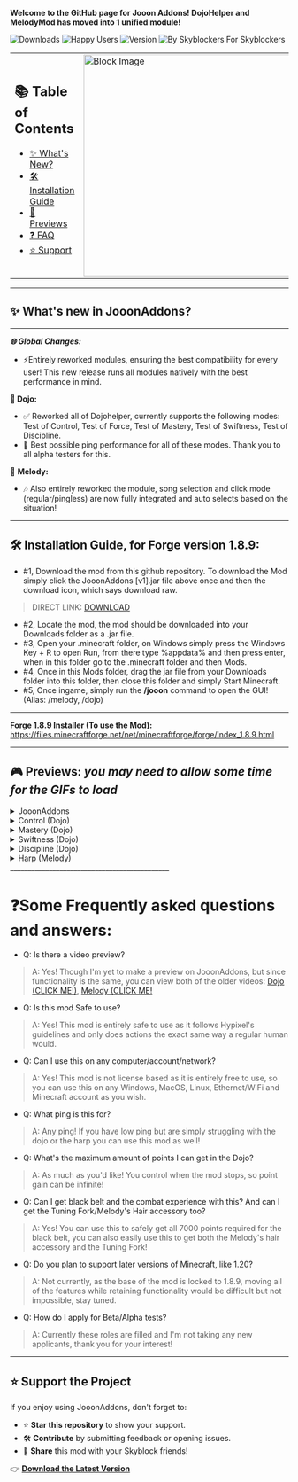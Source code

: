 **Welcome to the GitHub page for Jooon Addons! DojoHelper and MelodyMod has moved into 1 unified module!**

![Downloads](https://img.shields.io/badge/Downloads-3.7k%2B-brightgreen) ![Happy Users](https://img.shields.io/badge/Happy%20Users-2.5k%2B-blue) ![Version](https://img.shields.io/badge/Version-v1-orange) ![By Skyblockers For Skyblockers](https://img.shields.io/badge/By%20Skyblockers,-For%20Skyblockers!-darkgreen)

<table>
  <tr>
    <td>
      <h2>📚 Table of Contents</h2>
      <ul>
        <li><a href="#-whats-new-in-jooonaddons">✨ What's New?</a></li>
        <li><a href="#installation-guide-for-forge-version-189">🛠️ Installation Guide</a></li>
        <li><a href="#previews">🎥 Previews</a></li>
        <li><a href="#some-frequently-asked-questions-and-answers">❓ FAQ</a></li>
        <li><a href="#-support-the-project">⭐ Support</a></li>
      </ul>
    </td>
    <td>
      <img src="https://cdn.discordapp.com/attachments/1318387121777807430/1318407027294470174/ca96dbfa-060c-4bf6-8f00-b997ab093109.jpg?ex=676235ba&is=6760e43a&hm=4ec338f988b0f553bef81bd57a30d8ca87ac8218019e7dc2083321207344145e&" width="400" alt="Block Image">
    </td>
  </tr>
</table>

______________________________________________
## **✨ What's new in JooonAddons?**
______________________________________________
***🌐 Global Changes:***
- ⚡Entirely reworked modules, ensuring the best compatibility for every user! This new release runs all modules natively with the best performance in mind.

 **🥋 Dojo:**
- ✅ Reworked all of Dojohelper, currently supports the following modes: Test of Control, Test of Force, Test of Mastery, Test of Swiftness, Test of Discipline.
- 🚀 Best possible ping performance for all of these modes. Thank you to all alpha testers for this.

 🎵 **Melody:**
- 🎶 Also entirely reworked the module, song selection and click mode (regular/pingless) are now fully integrated and auto selects based on the situation!
_____________________________________________
## <a id="installation-guide-for-forge-version-189"></a> 🛠️ Installation Guide, for Forge version 1.8.9:

- #1, Download the mod from this github repository. To download the Mod simply click the JooonAddons [v1].jar file above once and then the download icon, which says download raw.
> DIRECT LINK: [DOWNLOAD](https://github.com/Jooonlol/JooonAddons/raw/refs/heads/main/JooonAddons%20%5Bv1%5D.jar)
- #2, Locate the mod, the mod should be downloaded into your Downloads folder as a .jar file.
- #3, Open your .minecraft folder, on Windows simply press the Windows Key + R to open Run, from there type %appdata% and then press enter, when in this folder go to the .minecraft folder and then Mods.
- #4, Once in this Mods folder, drag the jar file from your Downloads folder into this folder, then close this folder and simply Start Minecraft.
- #5, Once ingame, simply run the **/jooon** command to open the GUI! (Alias: /melody, /dojo)
_____________________________________________
**Forge 1.8.9 Installer (To use the Mod):** https://files.minecraftforge.net/net/minecraftforge/forge/index_1.8.9.html
_____________________________________________

## <a id="previews"></a> 🎮 **Previews:** *you may need to allow some time for the GIFs to load*

<details>
  <summary>JooonAddons</summary>

  ![JA](https://media.discordapp.net/attachments/1318387121777807430/1318387143239925882/image.png?ex=67622335&is=6760d1b5&hm=aedf41a135ed04510d6e4f1a0390957cd4d77757f69480c84a63f5ee30944b0f&=&width=1192&height=671)

</details>

<details>
  <summary>Control (Dojo)</summary>
* Includes KB-reduction!

  ![Control](https://i.giphy.com/media/v1.Y2lkPTc5MGI3NjExbG0ydTVrbGxoa3hlaTBxZ2NkZG16MDZvNHFyaGd0Y3ZtcWQxdWVhZSZlcD12MV9pbnRlcm5hbF9naWZfYnlfaWQmY3Q9Zw/JICp3gO4vD0DsG61iL/giphy-downsized-large.gif)

</details>

<details>
  <summary>Mastery (Dojo)</summary>
* Note: Has some Artifacting due to the rotates, this is client side and does not affect performance!

  ![Mastery](https://i.giphy.com/media/v1.Y2lkPTc5MGI3NjExc2ppN2tya3N2ODBsdWF3aDIzOGx1MHU4a2J5dHFvcWFrcjl5dnZxeSZlcD12MV9pbnRlcm5hbF9naWZfYnlfaWQmY3Q9Zw/EHN3Pc1M8r8GRWUWCe/giphy.gif)

</details>

<details>
  <summary>Swiftness (Dojo)</summary>
* Older preview, functionality is relatively the same in JooonAddons

  ![Swiftness](https://i.giphy.com/media/v1.Y2lkPTc5MGI3NjExMzl0bHg0c3BicGVveDR1bGticzJpeGdrMWc2MTFmNHAyNm44czQ0bSZlcD12MV9pbnRlcm5hbF9naWZfYnlfaWQmY3Q9Zw/mX1wlsazTDNb5VLYrW/giphy-downsized.gif)

</details>

<details>
  <summary>Discipline (Dojo)</summary>
* Older preview, functionality is relatively the same in JooonAddons

  ![Discipline](https://i.giphy.com/media/v1.Y2lkPTc5MGI3NjExcG1paGlyY3k4cjB1dHVjcmZ1Y3ByZTc0dTdycjZkNzViN3Q0Nm9yNiZlcD12MV9pbnRlcm5hbF9naWZfYnlfaWQmY3Q9Zw/acAcqcdPIJEst1ft0E/giphy-downsized.gif)

</details>

<details>
  <summary>Harp (Melody)</summary>
* I suggest viewing the youtube video as the gif doesn't include audio.

  ![Lullabye](https://i.giphy.com/media/v1.Y2lkPTc5MGI3NjExMHltb2dzemR2c2M2ODJ0aXZmcm56NGluZDVzYnU5eDVkanNjbWF1MSZlcD12MV9pbnRlcm5hbF9naWZfYnlfaWQmY3Q9Zw/5TaZm1CO3wKxY8Kxn2/giphy.gif)   ![Campfire](https://i.giphy.com/media/v1.Y2lkPTc5MGI3NjExOGZiYXNucHN1OTk2cG10aHhjNHZyMmU0NmlmZWppMGptMjR0bHJqeCZlcD12MV9pbnRlcm5hbF9naWZfYnlfaWQmY3Q9Zw/f9weJwuDV76g9u3Hid/giphy.gif) ![LaVie](https://i.giphy.com/media/v1.Y2lkPTc5MGI3NjExaW03MnJhenpnb3A1cXIxMHY5eTB6cnQyaWE1emRjOHpvd2RmdzB1aiZlcD12MV9pbnRlcm5hbF9naWZfYnlfaWQmY3Q9Zw/WXYEqocyzqsMsam5O7/giphy.gif)

</details>
_____________________________________________

# **❓Some Frequently asked questions and answers:**

- Q: Is there a video preview?
> A: Yes! Though I'm yet to make a preview on JooonAddons, but since functionality is the same, you can view both of the older videos:
[Dojo (CLICK ME!)](https://youtu.be/FmI1B04Hnfs),
[Melody (CLICK ME!](https://www.youtube.com/watch?v=z75T1vFggbU)

- Q: Is this mod Safe to use?
> A: Yes! This mod is entirely safe to use as it follows Hypixel's guidelines and only does actions the exact same way a regular human would.

- Q: Can I use this on any computer/account/network?
> A: Yes! This mod is not license based as it is entirely free to use, so you can use this on any Windows, MacOS, Linux, Ethernet/WiFi and Minecraft account as you wish.

- Q: What ping is this for?
> A: Any ping! If you have low ping but are simply struggling with the dojo or the harp you can use this mod as well!

- Q: What's the maximum amount of points I can get in the Dojo?
> A: As much as you'd like! You control when the mod stops, so point gain can be infinite!

- Q: Can I get black belt and the combat experience with this? And can I get the Tuning Fork/Melody's Hair accessory too?
> A: Yes! You can use this to safely get all 7000 points required for the black belt, you can also easily use this to get both the Melody's hair accessory and the Tuning Fork!

- Q: Do you plan to support later versions of Minecraft, like 1.20?
> A: Not currently, as the base of the mod is locked to 1.8.9, moving all of the features while retaining functionality would be difficult but not impossible, stay tuned.

- Q: How do I apply for Beta/Alpha tests?
> A: Currently these roles are filled and I'm not taking any new applicants, thank you for your interest!


_____________________________________________

## ⭐ Support the Project

If you enjoy using JooonAddons, don't forget to:
- ⭐ **Star this repository** to show your support.
- 🛠️ **Contribute** by submitting feedback or opening issues.
- 📣 **Share** this mod with your Skyblock friends!

👉 [**Download the Latest Version**](https://github.com/Jooonlol/JooonAddons/raw/refs/heads/main/JooonAddons%20%5Bv1%5D.jar)
